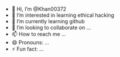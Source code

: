 - 👋 Hi, I’m @Khan00372
- 👀 I’m interested in learning ethical hacking 
- 🌱 I’m currently learning github 
- 💞️ I’m looking to collaborate on ...
- 📫 How to reach me ...
- 😄 Pronouns: ...
- ⚡ Fun fact: ...

<!---
Khan00372/Khan00372 is a ✨ special ✨ repository because its `README.md` (this file) appears on your GitHub profile.
You can click the Preview link to take a look at your changes.
--->
